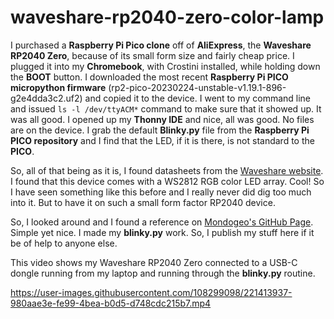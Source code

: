 # waveshare-rp2040-zero-color-lamp

I purchased a **Raspberry Pi Pico clone** off of **AliExpress**, the **Waveshare RP2040 Zero**, because of its small form size and fairly cheap price. I plugged it into my **Chromebook**, with Crostini installed, while holding down the **BOOT** button. I downloaded the most recent **Raspberry Pi PICO micropython firmware** (rp2-pico-20230224-unstable-v1.19.1-896-g2e4dda3c2.uf2) and copied it to the device. I went to my command line and issued `ls -l /dev/ttyACM*` command to make sure that it showed up. It was all good. I opened up my **Thonny IDE** and nice, all was good. No files are on the device. I grab the default **Blinky.py** file from the **Raspberry Pi PICO repository** and I find that the LED, if it is there, is not standard to the **PICO**. 

So, all of that being as it is, I found datasheets from the [Waveshare website](https://www.waveshare.com/rp2040-zero.htm). I found that this device comes with a WS2812 RGB color LED array. Cool! So I have seen something like this before and I really never did dig too much into it. But to have it on such a small form factor RP2040 device.

So, I looked around and I found a reference on [Mondogeo's GitHub Page](https://github.com/Mondogeo). Simple yet nice. I made my **blinky.py** work. So, I publish my stuff here if it be of help to anyone else.

This video shows my Waveshare RP2040 Zero connected to a USB-C dongle running from my laptop and running through the **blinky.py** routine.

https://user-images.githubusercontent.com/108299098/221413937-980aae3e-fe99-4bea-b0d5-d748cdc215b7.mp4

